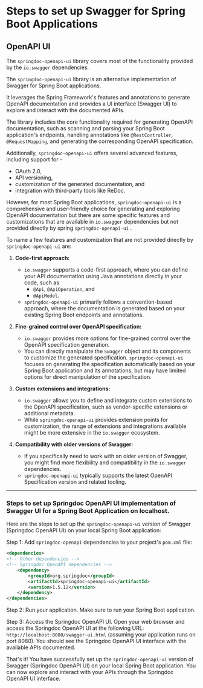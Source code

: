 # Steps to set up Swagger for Spring Boot Applications

## OpenAPI UI 
The `springdoc-openapi-ui` library covers most of the functionality provided by the `io.swagger` dependencies.

The `springdoc-openapi-ui` library is an alternative implementation of Swagger for Spring Boot applications.

It leverages the Spring Framework's features and annotations to generate OpenAPI documentation and provides a UI interface (Swagger UI) to explore and interact with the documented APIs.

The library includes the core functionality required for generating OpenAPI documentation, such as scanning and parsing your Spring Boot application's endpoints, handling annotations like `@RestController`, `@RequestMapping`, and generating the corresponding OpenAPI specification.

Additionally, `springdoc-openapi-ui` offers several advanced features, including support for - 
- OAuth 2.0, 
- API versioning, 
- customization of the generated documentation, and 
- integration with third-party tools like ReDoc.


However, for most Spring Boot applications, `springdoc-openapi-ui` is a comprehensive and user-friendly choice for generating and exploring OpenAPI documentation but there are some specific features and customizations that are available in `io.swagger` dependencies but not provided directly by spring `springdoc-openapi-ui` .

To name a few features and customization that are not provided directly by `springdoc-openapi-ui` are:

1. **Code-first approach:**
	- `io.swagger` supports a code-first approach, where you can define your API documentation using Java annotations directly in your code, such as 
		- `@Api`, `@ApiOperation`, and 
		- `@ApiModel`. 
	- `springdoc-openapi-ui` primarily follows a convention-based approach, where the documentation is generated based on your existing Spring Boot endpoints and annotations.
		
2. **Fine-grained control over OpenAPI specification:**
	- `io.swagger` provides more options for fine-grained control over the OpenAPI specification generation. 
	- You can directly manipulate the `Swagger` object and its components to customize the generated specification. `springdoc-openapi-ui` focuses on generating the specification automatically based on your Spring Boot application and its annotations, but may have limited options for direct manipulation of the specification.
	
3. **Custom extensions and integrations:** 
	 - `io.swagger` allows you to define and integrate custom extensions to the OpenAPI specification, such as vendor-specific extensions or additional metadata. 
	 - While `springdoc-openapi-ui` provides extension points for customization, the range of extensions and integrations available might be more extensive in the `io.swagger` ecosystem.
	 
4. **Compatibility with older versions of Swagger:** 
	- If you specifically need to work with an older version of Swagger, you might find more flexibility and compatibility in the `io.swagger` dependencies. 
	- `springdoc-openapi-ui` typically supports the latest OpenAPI Specification version and related tooling.

---
### Steps to set up Springdoc OpenAPI UI implementation of Swagger UI for a Spring Boot Application on localhost.

Here are the steps to set up the `springdoc-openapi-ui` version of Swagger (Springdoc OpenAPI UI) on your local Spring Boot application:

Step 1: Add `springdoc-openapi` dependencies to your project's `pom.xml` file:

```xml
<dependencies>
<!-- Other dependencies -->      
<!-- Springdoc OpenAPI dependencies -->   
	<dependency>     
		<groupId>org.springdoc</groupId>     
		<artifactId>springdoc-openapi-ui</artifactId>     
		<version>1.5.12</version>   
	</dependency> 
</dependencies>
```

Step 2: Run your application. Make sure to run your Spring Boot application.

Step 3: Access the Springdoc OpenAPI UI. Open your web browser and access the Springdoc OpenAPI UI at the following URL: `http://localhost:8080/swagger-ui.html` (assuming your application runs on port 8080). You should see the Springdoc OpenAPI UI interface with the available APIs documented.

That's it! You have successfully set up the `springdoc-openapi-ui` version of Swagger (Springdoc OpenAPI UI) on your local Spring Boot application. You can now explore and interact with your APIs through the Springdoc OpenAPI UI interface.


